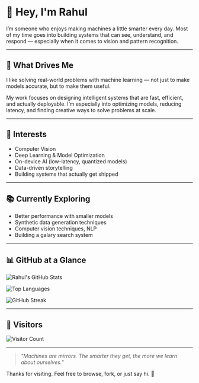# 👋 Hey, I'm Rahul

I’m someone who enjoys making machines a little smarter every day. Most of my time goes into building systems that can see, understand, and respond — especially when it comes to vision and pattern recognition.

---

## 🧠 What Drives Me

I like solving real-world problems with machine learning — not just to make models accurate, but to make them useful.  

My work focuses on designing intelligent systems that are fast, efficient, and actually deployable. I’m especially into optimizing models, reducing latency, and finding creative ways to solve problems at scale.

---

## 🔧 Interests

- Computer Vision  
- Deep Learning & Model Optimization  
- On-device AI (low-latency, quantized models)  
- Data-driven storytelling  
- Building systems that actually get shipped

---

## 📚 Currently Exploring

- Better performance with smaller models  
- Synthetic data generation techniques  
- Computer vision techniques, NLP
- Building a galary search system

---

## 📊 GitHub at a Glance

![Rahul's GitHub Stats](https://github-readme-stats.vercel.app/api?username=pctablet505&show_icons=true&theme=transparent&hide_title=true&hide_rank=true)

![Top Languages](https://github-readme-stats.vercel.app/api/top-langs/?username=pctablet505&layout=compact&theme=transparent)

![GitHub Streak](https://streak-stats.demolab.com?user=pctablet505&theme=transparent)

---

## 👣 Visitors

![Visitor Count](https://komarev.com/ghpvc/?username=pctablet505&style=flat&color=blue)

---

> *"Machines are mirrors. The smarter they get, the more we learn about ourselves."*

Thanks for visiting. Feel free to browse, fork, or just say hi. 👋
